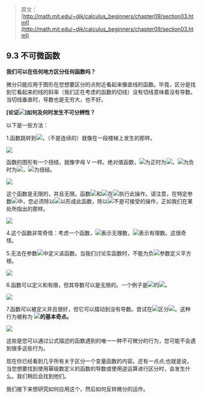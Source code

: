 > 原文： [http://math.mit.edu/~djk/calculus_beginners/chapter09/section03.html](http://math.mit.edu/~djk/calculus_beginners/chapter09/section03.html)

## 9.3 不可微函数

**我们可以在任何地方区分任何函数吗？**

微分只能应用于图形在您想要区分的点附近看起来像直线的函数。毕竟，区分是找到它看起来的线的斜率（我们正在考虑的函数的切线）没有切线意味着没有导数。
当切线垂直时，导数也是无穷大，也不好。

**[论证![](img/tex-9dd4e461268c8034f5c8564e155c67a6.gif)]如何及何时发生不可分辨性？**

以下是一些方法：

1.函数跳转到![](img/tex-9dd4e461268c8034f5c8564e155c67a6.gif)，（不是连续的）就像在一段楼梯上发生的那样。

![](img/290ff9a2b9c6092e6b18e8f693acf6e9.jpg)

函数的图形有一个扭结，就像字母 V 一样。绝对值函数，![](img/tex-9dd4e461268c8034f5c8564e155c67a6.gif)为正时为![](img/tex-9dd4e461268c8034f5c8564e155c67a6.gif)，![](img/tex-9dd4e461268c8034f5c8564e155c67a6.gif)为负时为![](img/tex-d25c186e3f3096a9ff4a918f7b3141d4.gif)，![](img/tex-3dad28281778d5ef4b7a78c7bc7a6b09.gif)为扭结。

![](img/b5317a2014e83acbc48b343b55049242.jpg)

这个函数是无限的，并且无限。函数![](img/tex-afc48b56873694f3d43097841ecc3f4f.gif)和![](img/tex-84e0d3f10bc51b8fd3f27a0afacf8faa.gif)在![](img/tex-3dad28281778d5ef4b7a78c7bc7a6b09.gif)执行此操作。请注意，在特定参数![](img/tex-3dad28281778d5ef4b7a78c7bc7a6b09.gif)中，您必须除以![](img/tex-cfcd208495d565ef66e7dff9f98764da.gif)以形成此函数，除以![](img/tex-cfcd208495d565ef66e7dff9f98764da.gif)不是可接受的操作，正如我们在某处所指出的那样。

![](img/ea169d603d3e387ffde727c17393f069.jpg)

4.这个函数非常奇怪：考虑一个函数，![](img/tex-c4ca4238a0b923820dcc509a6f75849b.gif)表示无理数，![](img/tex-cfcd208495d565ef66e7dff9f98764da.gif)表示有理数。这很奇怪。

5.无法在参数![](img/tex-9dd4e461268c8034f5c8564e155c67a6.gif)中定义该函数。当我们讨论实函数时，不能为负![](img/tex-9dd4e461268c8034f5c8564e155c67a6.gif)参数定义平方根。

![](img/a564cdaa56ee8814335e9bbf067fd2a2.jpg)

6.函数可以定义和有限，但其导数可以是无限的。一个例子是![](img/tex-3dad28281778d5ef4b7a78c7bc7a6b09.gif)的![](img/tex-e82ef48b5b4d6f8bc13453b7ae66f22f.gif)。

![](img/cfe3728349e57301fb57a6e59ef5fca9.jpg)

7.函数可以被定义并且很好，但它可以摆动到没有导数。尝试在![](img/tex-3dad28281778d5ef4b7a78c7bc7a6b09.gif)区分![](img/tex-cec7fc2078953f06f39bc923af466423.gif)。这种行为被称为 **![](img/tex-3dad28281778d5ef4b7a78c7bc7a6b09.gif)的基本奇点。**

![](img/656c8044347f4933c18a40ab2505fd85.jpg)

这些是您可以通过公式描述的函数遇到的唯一一种不可微分的行为，您可能不会遇到很多这些行为。

现在你已经看到几乎所有关于区分一个变量函数的内容。还有一点点;也就是说，当您想要找到使用幂级数定义的函数的导数或使用逆运算进行区分时，会发生什么。我们稍后会找到他们。

我们接下来想研究如何应用这个，然后如何反转微分的运作。